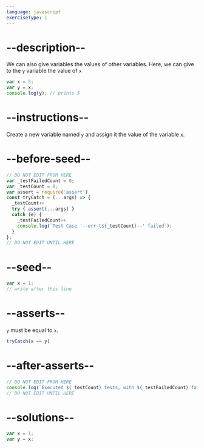 ```yaml
---
language: javascript
exerciseType: 1
---
```


# --description--

We can also give variables the values of other variables.
Here, we can give to the `y` variable the value of `x`
```javascript
var x = 5;
var y = x;
console.log(y); // prints 5
```

# --instructions--

Create a new variable named `y` and assign it the value of the variable `x`.

# --before-seed--

```javascript
// DO NOT EDIT FROM HERE
var _testFailedCount = 0;
var _testCount = 0;
var assert = require('assert')
const tryCatch = (...args) => {
  _testCount++
  try { assert(...args) }
  catch (e) {
    _testFailedCount++
    console.log(`Test Case '--err-t${_testCount}--' failed`);
  }
};
// DO NOT EDIT UNTIL HERE
```

# --seed--

```javascript
var x = 1;
// write after this line
```

# --asserts--

`y` must be equal to `x`.

```javascript
tryCatch(x == y)
```

# --after-asserts--

```javascript
// DO NOT EDIT FROM HERE 
console.log(`Executed ${_testCount} tests, with ${_testFailedCount} failures`);
// DO NOT EDIT UNTIL HERE
```

# --solutions--

```javascript
var x = 1;
var y = x;
```
